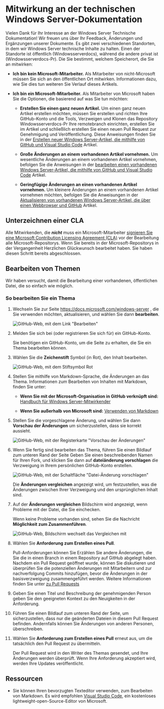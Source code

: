 # <a name="contributing-to-windows-server-technical-documentation"></a>Mitwirkung an der technischen Windows Server-Dokumentation

Vielen Dank für Ihr Interesse an der Windows Server Technische Dokumentation! Wir freuen uns über Ihr Feedback, Änderungen und Ergänzungen unserer Dokumente. Es gibt zwei verschiedenen Standorten, in dem wir Windows Server technische Inhalte zu halten. Einen der Standorte ist öffentlich (Windowsserverdocs), während die andere privat ist (Windowsserverdocs-Pr). Die Sie bestimmt, welchem Speicherort, die Sie an mitwirken:

- **Ich bin kein Microsoft-Mitarbeiter.** Als Mitarbeiter von nicht-Microsoft müssen Sie sich an den öffentlichen Ort mitwirken. Informationen dazu, wie Sie dies tun weiteren Sie Verlauf dieses Artikels.

- **Ich bin ein Microsoft-Mitarbeiter.** Als Mitarbeiter von Microsoft haben Sie die Optionen, die basierend auf was Sie tun möchten:

    - **Erstellen Sie einen ganz neuen Artikel.** Um einen ganz neuen Artikel erstellen möchten, müssen Sie erstellen und richten Ihre GitHub-Konto und die Tools, Verzweigen und Klonen das Repository Windowsserverdocs-Pr Ihre remotebranch einrichten, erstellen Sie im Artikel und schließlich erstellen Sie einen neuen Pull Request zur Genehmigung und Veröffentlichung. Diese Anweisungen finden Sie in der [Erstellen neuer Windows Server-Artikel, die mithilfe von GitHub und Visual Studio Code](https://github.com/MicrosoftDocs/windowsserverdocs/blob/master/Contributor-guide/create-new-using-github.md) Artikel.

    - **Große Änderungen an einem vorhandenen Artikel vornehmen.** Um wesentliche Änderungen an einem vorhandenen Artikel vornehmen, befolgen Sie die Anweisungen in der [bearbeiten einen vorhandenen Windows Server-Artikel, die mithilfe von GitHub und Visual Studio Code](https://github.com/MicrosoftDocs/windowsserverdocs/blob/master/Contributor-guide/edit-existing-using-github.md) Artikel.

    - **Geringfügige Änderungen an einen vorhandenen Artikel vornehmen.** Um kleinere Änderungen an einem vorhandenen Artikel vornehmen möchten, befolgen Sie die Anweisungen in der [Aktualisieren von vorhandenen Windows Server-Artikel, die über einen Webbrowser und GitHub](https://github.com/MicrosoftDocs/windowsserverdocs/blob/master/Contributor-guide/github-browser-updates.md) Artikel.

## <a name="sign-a-cla"></a>Unterzeichnen einer CLA

Alle Mitwirkenden, die ***nicht*** muss ein Microsoft-Mitarbeiter [signieren Sie eine Microsoft Contribution Licensing Agreement (CLA)](https://cla.microsoft.com/) vor der Bearbeitung alle Microsoft-Repositorys. Wenn Sie bereits in der Microsoft-Repositorys in der Vergangenheit Herzlichen Glückwunsch bearbeitet haben.
Sie haben diesen Schritt bereits abgeschlossen.

## <a name="editing-topics"></a>Bearbeiten von Themen

Wir haben versucht, damit die Bearbeitung einer vorhandenen, öffentlichen Datei, die so einfach wie möglich.

### <a name="to-edit-a-topic"></a>So bearbeiten Sie ein Thema

1. Wechseln Sie zur Seite https://docs.microsoft.com/windows-server , die Sie verwenden möchten, aktualisieren, und wählen Sie dann **bearbeiten**.

    ![GitHub-Web, mit dem Link "Bearbeiten"](media/contribute-link.png)

2. Melden Sie sich bei (oder registrieren Sie sich für) ein GitHub-Konto.

    Sie benötigen ein GitHub-Konto, um die Seite zu erhalten, die Sie ein Thema bearbeiten können.

3. Wählen Sie die **Zeichenstift** Symbol (in Rot), den Inhalt bearbeiten.

    ![GitHub-Web, mit dem Stiftsymbol Rot](media/pencil-icon.png)

4. Stellen Sie mithilfe von Markdown-Sprache, die Änderungen an das Thema. Informationen zum Bearbeiten von Inhalten mit Markdown, finden Sie unter:

    - **Wenn Sie mit der Microsoft-Organisation in GitHub verknüpft sind:** [Handbuch für Windows Server-Mitwirkender](https://github.com/MicrosoftDocs/windowsserverdocs-pr/tree/master/Contributor-guide)

    - **Wenn Sie außerhalb von Microsoft sind:** [Verwenden von Markdown](https://guides.github.com/features/mastering-markdown/)

5. Stellen Sie die vorgeschlagene Änderung, und wählen Sie dann **Vorschau der Änderungen** um sicherzustellen, dass sie korrekt aussieht.

    ![GitHub-Web, mit der Registerkarte "Vorschau der Änderungen"](media/preview-changes.png)

6. Wenn Sie fertig sind bearbeiten das Thema, führen Sie einen Bildlauf zum unteren Rand der Seite Geben Sie einen beschreibenden Namen für Ihren Fork, und klicken Sie dann auf **dateiänderung vorschlagen** die Verzweigung in Ihrem persönlichen GitHub-Konto erstellen.

    ![GitHub-Web, mit der Schaltfläche "Datei-Änderung vorschlagen"](media/propose-file-change.png)

    Die **Änderungen vergleichen** angezeigt wird, um festzustellen, was die Änderungen zwischen Ihrer Verzweigung und den ursprünglichen Inhalt sind.

7. Auf der **Änderungen vergleichen** Bildschirm wird angezeigt, wenn Probleme mit der Datei, die Sie einchecken.

    Wenn keine Probleme vorhanden sind, sehen Sie die Nachricht **Möglichkeit zum Zusammenführen**.

    ![GitHub-Web, Bildschirm wechselt das Vergleichen mit](media/compare-changes.png)

8. Wählen Sie **Anforderung zum Erstellen eines Pull**.

    Pull-Anforderungen können Sie Erzählen Sie andere Änderungen, die Sie die in einen Branch in einem Repository auf GitHub abgelegt haben. Nachdem ein Pull Request geöffnet wurde, können Sie diskutieren und überprüfen Sie die potenziellen Änderungen mit Mitarbeitern und zur nachverfolgung Commits hinzufügen, bevor die Änderungen in der basisverzweigung zusammengeführt werden. Weitere Informationen finden Sie unter [zu Pull Requests](https://help.github.com/articles/about-pull-requests)

9. Geben Sie einen Titel und Beschreibung der genehmigenden Person geben Sie den geeigneten Kontext zu den Neuigkeiten in der Anforderung.

10. Führen Sie einen Bildlauf zum unteren Rand der Seite, um sicherzustellen, dass nur die geänderten Dateien in diesem Pull Request befinden. Andernfalls können Sie Änderungen von anderen Personen, überschreiben.

11. Wählen Sie **Anforderung zum Erstellen eines Pull** erneut aus, um die tatsächlich den Pull Request zu übermitteln.

    Der Pull Request wird in den Writer des Themas gesendet, und Ihre Änderungen werden überprüft. Wenn Ihre Anforderung akzeptiert wird, werden Ihre Updates veröffentlicht.

## <a name="resources"></a>Ressourcen

- Sie können Ihren bevorzugten Texteditor verwenden, zum Bearbeiten von Markdown. Es wird empfohlen [Visual Studio Code](https://code.visualstudio.com/), ein kostenloses lightweight-open-Source-Editor von Microsoft.